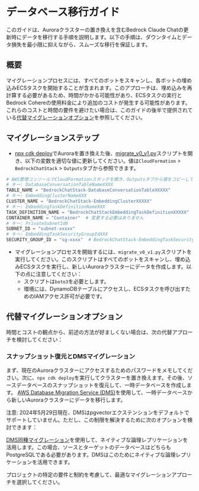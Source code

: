 # データベース移行ガイド

このガイドは、Auroraクラスターの置き換えを含むBedrock Claude Chatの更新時にデータを移行する手順を説明します。以下の手順は、ダウンタイムとデータ損失を最小限に抑えながら、スムーズな移行を保証します。

## 概要

マイグレーションプロセスには、すべてのボットをスキャンし、各ボットの埋め込みECSタスクを開始することが含まれます。このアプローチは、埋め込みを再計算する必要があるため、時間がかかる可能性があり、ECSタスクの実行とBedrock Cohereの使用料金により追加のコストが発生する可能性があります。これらのコストと時間の要件を避けたい場合は、このガイドの後半で提供されている[代替マイグレーションオプション](#alternative-migration-options)を参照してください。

## マイグレーションステップ

- [npx cdk deploy](../README.md#deploy-using-cdk)でAuroraを置き換えた後、[migrate_v0_v1.py](./migrate_v0_v1.py)スクリプトを開き、以下の変数を適切な値に更新してください。値は`CloudFormation` > `BedrockChatStack` > `Outputs`タブから参照できます。

```py
# AWS管理コンソールでCloudFormationスタックを開き、Outputsタブから値をコピーしてください。
# キー: DatabaseConversationTableNameXXXX
TABLE_NAME = "BedrockChatStack-DatabaseConversationTableXXXXX"
# キー: EmbeddingClusterNameXXX
CLUSTER_NAME = "BedrockChatStack-EmbeddingClusterXXXXX"
# キー: EmbeddingTaskDefinitionNameXXX
TASK_DEFINITION_NAME = "BedrockChatStackEmbeddingTaskDefinitionXXXXX"
CONTAINER_NAME = "Container"  # 変更する必要はありません
# キー: PrivateSubnetId0
SUBNET_ID = "subnet-xxxxx"
# キー: EmbeddingTaskSecurityGroupIdXXX
SECURITY_GROUP_ID = "sg-xxxx"  # BedrockChatStack-EmbeddingTaskSecurityGroupXXXXX
```

- マイグレーションプロセスを開始するには、`migrate_v0_v1.py`スクリプトを実行してください。このスクリプトはすべてのボットをスキャンし、埋め込みECSタスクを実行し、新しいAuroraクラスターにデータを作成します。以下の点に注意してください：
  - スクリプトは`boto3`を必要とします。
  - 環境には、DynamoDBテーブルにアクセスし、ECSタスクを呼び出すためのIAMアクセス許可が必要です。

## 代替マイグレーションオプション

時間とコストの観点から、前述の方法が好ましくない場合は、次の代替アプローチを検討してください：

### スナップショット復元とDMSマイグレーション

まず、現在のAuroraクラスターにアクセスするためのパスワードをメモしてください。次に、`npx cdk deploy`を実行してクラスターを置き換えます。その後、ソースデータベースのスナップショットを復元して、一時データベースを作成します。
[AWS Database Migration Service (DMS)](https://aws.amazon.com/dms/)を使用して、一時データベースから新しいAuroraクラスターにデータを移行します。

注意: 2024年5月29日現在、DMSはpgvectorエクステンションをデフォルトでサポートしていません。ただし、この制限を解決するために次のオプションを検討できます：

[DMS同種マイグレーション](https://docs.aws.amazon.com/dms/latest/userguide/dm-migrating-data.html)を使用して、ネイティブな論理レプリケーションを活用します。この場合、ソースとターゲットのデータベースはどちらもPostgreSQLである必要があります。DMSはこのためにネイティブな論理レプリケーションを活用できます。

プロジェクトの特定の要件と制約を考慮して、最適なマイグレーションアプローチを選択してください。